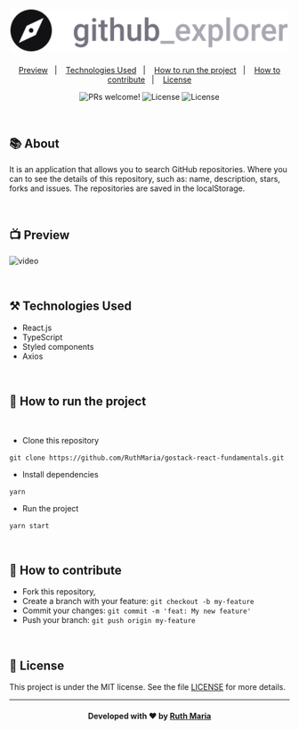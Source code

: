 <h1 align="center">
  <a href="https://github.com/csorlandi/nodejs-concepts">
    <img alt="Logo Repository" src="./src/assets/logo.svg" width="500px" />
  </a>
</h1>

<p align="center">
  <a href="#execution">Preview</a>&nbsp;&nbsp;&nbsp;|&nbsp;&nbsp;&nbsp;
  <a href="#technologies">Technologies Used</a>&nbsp;&nbsp;&nbsp;|&nbsp;&nbsp;&nbsp;
  <a href="#run">How to run the project</a>&nbsp;&nbsp;&nbsp;|&nbsp;&nbsp;&nbsp;
  <a href="#contribute">How to contribute</a>&nbsp;&nbsp;&nbsp;|&nbsp;&nbsp;&nbsp;
  <a href="#license">License</a>
</p>

<p align="center">
 <img src="https://img.shields.io/static/v1?label=PRs&message=welcome&color=61dafb&labelColor=000000" alt="PRs welcome!" />

  <img alt="License" src="https://img.shields.io/badge/Made%20by-Ruth%20Maria-61dafb">

  <img alt="License" src="https://img.shields.io/static/v1?label=license&message=MIT&color=61dafb&labelColor=000000">
</p>

<br>

## :books: About

It is an application that allows you to search GitHub repositories. Where you can to see the details of this repository, such as: name, description, stars, forks and issues. The repositories are saved in the localStorage.

<a id="execution"></a><br>

 ## :tv: Preview

![video](./src/assets/video.gif)


<a id="technologies"></a><br>

## ⚒️ Technologies Used
  * React.js
  * TypeScript
  * Styled components
  * Axios


<a id="run"></a><br>

## 🚀 How to run the project

<br>

- Clone this repository

```
git clone https://github.com/RuthMaria/gostack-react-fundamentals.git
```

- Install dependencies

```
yarn
```

- Run the project

```
yarn start
```


<br>

## 🎯 How to contribute

- Fork this repository,
- Create a branch with your feature: `git checkout -b my-feature`
- Commit your changes: `git commit -m 'feat: My new feature'`
- Push your branch: `git push origin my-feature`

<a id="license"></a><br>

## :memo: License

This project is under the MIT license. See the  file [LICENSE](LICENSE) for more details.

---

<h4 align="center">
    Developed with ❤️ by <a href="https://www.linkedin.com/in/ruth-maria-9b256071/" target="_blank">Ruth Maria</a>
</h4>
